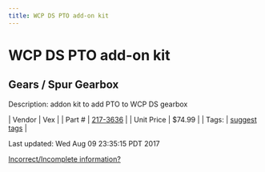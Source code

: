 ```yaml
---
title: WCP DS PTO add-on kit
---
```


# WCP DS PTO add-on kit
## Gears / Spur Gearbox
Description: 	addon kit to add PTO to WCP DS gearbox 

| Vendor | Vex | 
| Part # | [217-3636](http://www.vexrobotics.com/217-3636.html) | 
| Unit Price | $74.99 | 
| Tags: | [suggest tags](https://docs.google.com/forms/d/e/1FAIpQLSeWyY8v3RgOty-MyWmh9U0iivNYN_molChYyS-0U-o-kOAv_g/viewform) | 

Last updated: Wed Aug 09 23:35:15 PDT 2017

 [Incorrect/Incomplete information?](https://docs.google.com/forms/d/e/1FAIpQLSeWyY8v3RgOty-MyWmh9U0iivNYN_molChYyS-0U-o-kOAv_g/viewform)